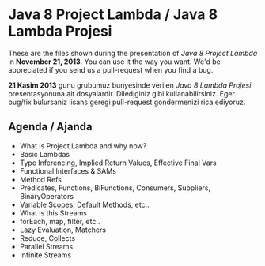 # Java 8 Project Lambda / Java 8 Lambda Projesi

These are the files shown during the presentation of _Java 8 Project Lambda_ in **November 21, 2013**. You can use it the way you want. We'd be appreciated if you send us a pull-request when you find a bug.

**21 Kasim 2013** gunu grubumuz bunyesinde verilen _Java 8 Lambda Projesi_ presentasyonuna ait dosyalardir. Dilediginiz gibi kullanabilirsiniz. Eger bug/fix bulursaniz lisans geregi pull-request gondermenizi rica ediyoruz.

## Agenda / Ajanda

* What is Project Lambda and why now?
* Basic Lambdas
* Type Inferencing, Implied Return Values, Effective Final Vars
* Functional Interfaces & SAMs
* Method Refs
* Predicates, Functions, BiFunctions, Consumers, Suppliers, BinaryOperators
* Variable Scopes, Default Methods, etc..
* What is this Streams
* forEach, map, filter, etc..
* Lazy Evaluation, Matchers
* Reduce, Collects
* Parallel Streams
* Infinite Streams
